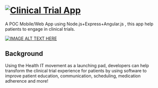 # [![Clinical Trial App](https://raw.github.com/matiasurbano/clinical/master/docs/presentacion/logo.png)](http://clinical.jit.su/)

A POC Mobile/Web App using Node.js+Express+Angular.js , this app help patients to engage in clinical trials.

[![IMAGE ALT TEXT HERE](http://img.youtube.com/vi/Lk779dlVrsw/hqdefault.jpg)](https://www.youtube.com/watch?v=Lk779dlVrsw)

Background
-----
Using the Health IT movement as a launching pad, developers can help transform the clinical trial experience for patients by using software to improve patient education, communication, scheduling, medication adherence and more! 

 

